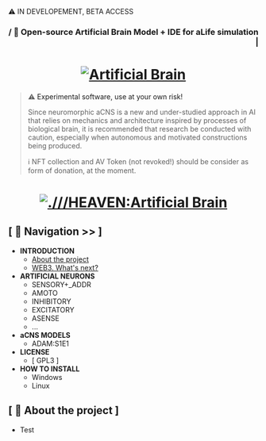 <a name="top"></a>

⚠️ IN DEVELOPEMENT, BETA ACCESS 

<h3 align ="right">/ 🧠 Open-source Artificial Brain Model + IDE for aLife simulation |</h3>

<h1 align="center" >
  <a href="#">
    <img src="https://raw.githubusercontent.com/web4plus/web4plus.github.io/refs/heads/main/titleweb4plus.png" alt="Artificial Brain">
  </a>
</h1>

>
> ⚠️ <a name="warning">Experimental software, use at your own risk!</a>
>
> Since neuromorphic aCNS is a new and under-studied approach in AI that relies on mechanics and architecture inspired by processes of biological brain, it is recommended that research be conducted with caution, especially when autonomous and motivated constructions being produced. 
>
> ℹ️ NFT collection and AV Token (not revoked!) should be consider as form of donation, at the moment.
>

<h1 align="center" >
  <a href="#">
    <img src="https://github.com/web4plus/web4plus.github.io/blob/main/sandbox_preview.jpg" alt=".///HEAVEN:Artificial Brain">
  </a>
</h1>

## [ 🧭 Navigation >> ]

* <b> INTRODUCTION </b>
  * [ About the project ](https://github.com/web4plus/HEAVEN-Sandbox/blob/en-lang/README.md#--about-the-project-heaven)
  * [ WEB3. What's next? ](https://github.com/web4plus/HEAVEN-Sandbox/blob/en-lang/README.md#--about-the-project-heaven)
* <b> ARTIFICIAL NEURONS</b>
  * SENSORY+_ADDR
  * AMOTO
  * INHIBITORY
  * EXCITATORY
  * ASENSE
  * ...
* <b> aCNS MODELS</b>
  * ADAM:S1E1
* <b> LICENSE </b>
  * [ GPL3 ]
* <b> HOW TO INSTALL </b>
  * Windows
  * Linux

## [ 👾 About the project ]

 *  Test

